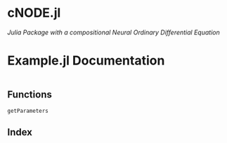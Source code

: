 # cNODE.jl

*Julia Package with a compositional Neural Ordinary Differential Equation*

# Example.jl Documentation

```@contents
```

## Functions

```@docs
getParameters
```

## Index

```@index
```
